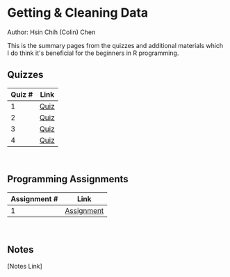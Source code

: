 # Getting & Cleaning Data

Author: Hsin Chih (Colin) Chen </br>

This is the summary pages from the quizzes and additional materials which I do think it's beneficial for the beginners in R programming.</br>

## Quizzes
Quiz # | Link 
--- | --- 
1 | [Quiz](https://github.com/hsc251/RLearn/blob/master/03_Getting_&_Cleaning_Data/quiz/JHU03_quiz1.md)
2 | [Quiz](https://github.com/hsc251/RLearn/blob/master/03_Getting_%26_Cleaning_Data/quiz/JHU03_quiz2.md)
3 | [Quiz](https://github.com/hsc251/RLearn/blob/master/03_Getting_%26_Cleaning_Data/quiz/JHU03_quiz3.md)
4 | [Quiz](https://github.com/hsc251/RLearn/blob/master/03_Getting_%26_Cleaning_Data/quiz/JHU03_quiz4.md)
</br>

## Programming Assignments
Assignment # | Link 
--- | --- 
1 | [Assignment](https://github.com/hsc251/RLearn/tree/master/03_Getting_%26_Cleaning_Data/project)
</br>

## Notes
[Notes Link]
